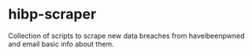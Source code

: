 # hibp-scraper

Collection of scripts to scrape new data breaches from haveibeenpwned and email basic info about them.
